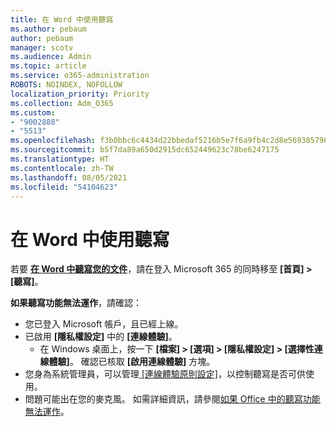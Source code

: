 ```yaml
---
title: 在 Word 中使用聽寫
ms.author: pebaum
author: pebaum
manager: scotv
ms.audience: Admin
ms.topic: article
ms.service: o365-administration
ROBOTS: NOINDEX, NOFOLLOW
localization_priority: Priority
ms.collection: Adm_O365
ms.custom:
- "9002888"
- "5513"
ms.openlocfilehash: f3b0bbc6c4434d22bbedaf5216b5e7f6a9fb4c2d8e569385796e0da6732fe21a
ms.sourcegitcommit: b5f7da89a650d2915dc652449623c78be6247175
ms.translationtype: HT
ms.contentlocale: zh-TW
ms.lasthandoff: 08/05/2021
ms.locfileid: "54104623"
---
```

# <a name="use-dictation-in-word"></a>在 Word 中使用聽寫

若要 **[在 Word 中聽寫您的文件](https://support.office.com/article/dictate-your-documents-in-word-3876e05f-3fcc-418f-b8ab-db7ce0d11d3c)**，請在登入 Microsoft 365 的同時移至 **[首頁] > [聽寫]**。

**如果聽寫功能無法運作**，請確認：

- 您已登入 Microsoft 帳戶，且已經上線。
- 已啟用 **[隱私權設定]** 中的 **[連線體驗]**。 
    - 在 Windows 桌面上，按一下 **[檔案] > [選項] > [隱私權設定] > [選擇性連線體驗]**。 確認已核取 **[啟用連線體驗]** 方塊。
- 您身為系統管理員，可以管理[ [連線體驗原則設定]](https://docs.microsoft.com/deployoffice/privacy/manage-privacy-controls#policy-settings-for-connected-experiences)，以控制聽寫是否可供使用。
- 問題可能出在您的麥克風。 如需詳細資訊，請參閱[如果 Office 中的聽寫功能無法運作](https://support.office.com/article/If-dictation-in-Office-isn-t-working-3a740b4a-19d5-461c-b59a-d82172707fd4#OfficeVersion=Web)。
